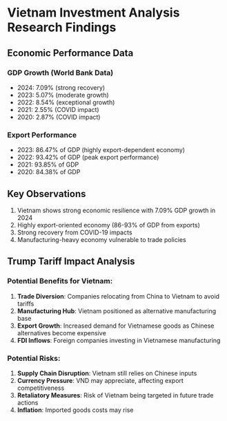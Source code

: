 # Vietnam Investment Analysis Research Findings

## Economic Performance Data

### GDP Growth (World Bank Data)
- 2024: 7.09% (strong recovery)
- 2023: 5.07% (moderate growth)
- 2022: 8.54% (exceptional growth)
- 2021: 2.55% (COVID impact)
- 2020: 2.87% (COVID impact)

### Export Performance
- 2023: 86.47% of GDP (highly export-dependent economy)
- 2022: 93.42% of GDP (peak export performance)
- 2021: 93.85% of GDP
- 2020: 84.38% of GDP

## Key Observations
1. Vietnam shows strong economic resilience with 7.09% GDP growth in 2024
2. Highly export-oriented economy (86-93% of GDP from exports)
3. Strong recovery from COVID-19 impacts
4. Manufacturing-heavy economy vulnerable to trade policies

## Trump Tariff Impact Analysis

### Potential Benefits for Vietnam:
1. **Trade Diversion**: Companies relocating from China to Vietnam to avoid tariffs
2. **Manufacturing Hub**: Vietnam positioned as alternative manufacturing base
3. **Export Growth**: Increased demand for Vietnamese goods as Chinese alternatives become expensive
4. **FDI Inflows**: Foreign companies investing in Vietnamese manufacturing

### Potential Risks:
1. **Supply Chain Disruption**: Vietnam still relies on Chinese inputs
2. **Currency Pressure**: VND may appreciate, affecting export competitiveness
3. **Retaliatory Measures**: Risk of Vietnam being targeted in future trade actions
4. **Inflation**: Imported goods costs may rise
